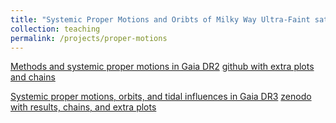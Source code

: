 ```yaml
---
title: "Systemic Proper Motions and Oribts of Milky Way Ultra-Faint satellite with Gaia Astrometry"
collection: teaching
permalink: /projects/proper-motions
---
```


[Methods and systemic proper motions in Gaia DR2](https://ui.adsabs.harvard.edu/abs/2019ApJ...875...77P/abstract)
[github with extra plots and chains](https://github.com/apace7/gaia_cross_des_proper_motions)

[Systemic proper motions, orbits, and tidal influences in Gaia DR3](https://ui.adsabs.harvard.edu/abs/2022ApJ...940..136P/abstract)
[zenodo with results, chains, and extra plots](https://zenodo.org/record/7158669)
